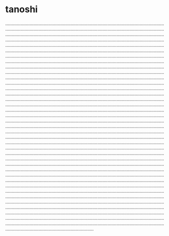 # tanoshi

.............................................................................................................................................................................................................................................................................................................................................................................................................................................................................................................................................................................................................................................................................................................................................................................................................................................................................................................................................................................................................................................................................................................................................................................................................................................................................................................................................................................................................................................................................................................................................................................................................................................................................................................................................................................................................................................................................................................................................................................................................................................................................................................................................................................................................................................................................................................................................................................................................................................................................................................................................................................................................................................................................................................................................................................................................................................................................................................................................................................................................................................................................................................................................................................................................................................................................................................................................................................................................................................................................................................................................................................................................................................................................................................................................................................................................................................................................................................................................................................................................................................................................................................................................................................................................................................................................................................................................................................................................................................................................................................................................................................................................................................................................................................................................................................................................................................................................................................................................................................
